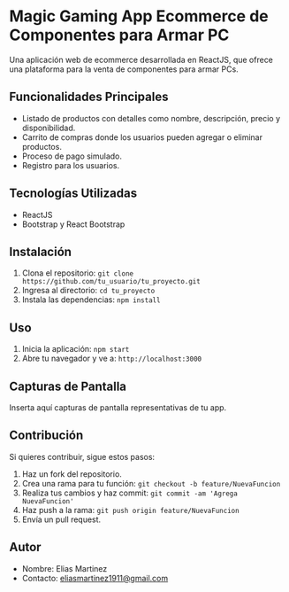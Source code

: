 # Magic Gaming App Ecommerce de Componentes para Armar PC

Una aplicación web de ecommerce desarrollada en ReactJS, que ofrece una plataforma para la venta de componentes para armar PCs. 

## Funcionalidades Principales

- Listado de productos con detalles como nombre, descripción, precio y disponibilidad.
- Carrito de compras donde los usuarios pueden agregar o eliminar productos.
- Proceso de pago simulado.
- Registro para los usuarios.

## Tecnologías Utilizadas

- ReactJS
- Bootstrap y React Bootstrap

## Instalación

1. Clona el repositorio: `git clone https://github.com/tu_usuario/tu_proyecto.git`
2. Ingresa al directorio: `cd tu_proyecto`
3. Instala las dependencias: `npm install`

## Uso

1. Inicia la aplicación: `npm start`
2. Abre tu navegador y ve a: `http://localhost:3000`

## Capturas de Pantalla

Inserta aquí capturas de pantalla representativas de tu app.

## Contribución

Si quieres contribuir, sigue estos pasos:

1. Haz un fork del repositorio.
2. Crea una rama para tu función: `git checkout -b feature/NuevaFuncion`
3. Realiza tus cambios y haz commit: `git commit -am 'Agrega NuevaFuncion'`
4. Haz push a la rama: `git push origin feature/NuevaFuncion`
5. Envía un pull request.

## Autor

- Nombre: Elias Martinez
- Contacto: eliasmartinez1911@gmail.com

